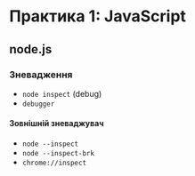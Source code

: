 # Практика 1: JavaScript

## node.js

### Зневадження
- `node inspect` (debug)
- `debugger`

#### Зовнішній зневаджувач
- `node --inspect`
- `node --inspect-brk`
- `chrome://inspect`
